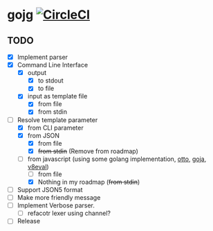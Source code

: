 # gojg [![CircleCI](https://circleci.com/gh/wreulicke/gojg.svg?style=svg)](https://circleci.com/gh/wreulicke/gojg)

## TODO

- [x] Implement parser
- [x] Command Line Interface
  - [x] output
    - [x] to stdout
    - [x] to file
  - [x] input as template file
    - [x] from file
    - [x] from stdin
- [ ] Resolve template parameter
  - [x] from CLI parameter
  - [x] from JSON
    - [x] from file
    - [x] ~~from stdin~~ (Remove from roadmap)
  - [ ] from javascript (using some golang implementation, [otto](https://github.com/robertkrimen/otto), [goja](https://github.com/dop251/goja), [v8eval](https://github.com/sony/v8eval))
    - [ ] from file
    - [x] Nothing in my roadmap (~~from stdin~~)
- [ ] Support JSON5 format
- [ ] Make more friendly message
- [ ] Implement Verbose parser.
    - [ ] refacotr lexer using channel?
- [ ] Release
